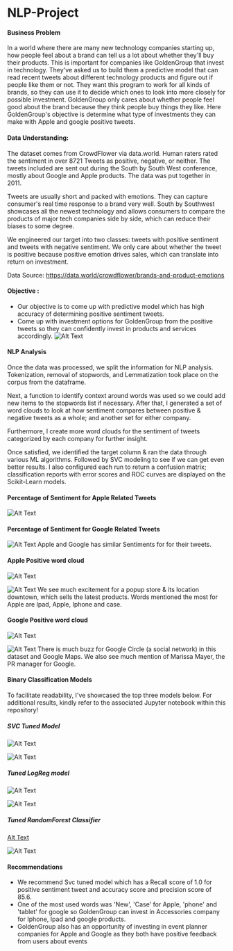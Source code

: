 # NLP-Project
#### Business Problem
In a world where there are many new technology companies starting up, how people feel about a brand can tell us a lot about whether they'll buy their products. This is important for companies like GoldenGroup that invest in technology. They've asked us to build them a predictive model that can read recent tweets about different technology products and figure out if people like them or not. They want this program to work for all kinds of brands, so they can use it to decide which ones to look into more closely for possible investment. GoldenGroup only cares about whether people feel good about the brand because they think people buy things they like. Here GoldenGroup's objective is determine what type of investments they can make with Apple and google positive tweets.
#### Data Understanding:
The dataset comes from CrowdFlower via data.world. Human raters rated the sentiment in over 8721 Tweets as positive, negative, or neither. The tweets included are sent out during the South by South West conference, mostly about Google and Apple products. The data was put together in 2011.

Tweets are usually short and packed with emotions. They can capture consumer's real time response to a brand very well. South by Southwest showcases all the newest technology and allows consumers to compare the products of major tech companies side by side, which can reduce their biases to some degree.

We engineered our target into two classes: tweets with positive sentiment and tweets with negative sentiment. We only care about whether the tweet is positive because positive emotion drives sales, which can translate into return on investment.

Data Source: https://data.world/crowdflower/brands-and-product-emotions
#### Objective :
- Our objective is to come up with predictive model which has high accuracy of determining positive sentiment tweets.
- Come up with investment options for GoldenGroup from the positive tweets so they can confidently invest in products and services accordingly. 
![Alt Text](https://github.com/musairshad/NLP-Project/blob/main/Images/tweets%20per%20sentiment.png)
#### NLP Analysis
Once the data was processed, we split the information for NLP analysis. Tokenization, removal of stopwords, and Lemmatization took place on the corpus from the dataframe.

Next, a function to identify context around words was used so we could add new items to the stopwords list if necessary. After that, I generated a set of word clouds to look at how sentiment compares between positive & negative tweets as a whole; and another set for either company.

Furthermore, I create more word clouds for the sentiment of tweets categorized by each company for further insight.

Once satisfied, we identified the target column & ran the data through various ML algorithms. Followed by SVC modeling to see if we can get even better results. I also configured each run to return a confusion matrix; classification reports with error scores and ROC curves are displayed on the Scikit-Learn models.
#### Percentage of Sentiment for Apple Related Tweets
![Alt Text](https://github.com/musairshad/NLP-Project/blob/main/Images/apple%20tweet%20sentiment%20by%20percentage.png)
#### Percentage of Sentiment for Google Related Tweets
![Alt Text](https://github.com/musairshad/NLP-Project/blob/main/Images/google%20sentiment%20percentage.png)
Apple and Google has similar Sentiments for for their tweets.
#### Apple Positive word cloud


![Alt Text](https://github.com/musairshad/NLP-Project/blob/main/Images/apple%20cloud%20without%20company.png)

![Alt Text](https://github.com/musairshad/NLP-Project/blob/main/Images/apple%20product%204.png)
We see much excitement for a popup store & its location downtown, which sells the latest products. Words mentioned the most for Apple are Ipad, Apple, Iphone and case.


#### Google Positive word cloud
![Alt Text](https://github.com/musairshad/NLP-Project/blob/main/Images/google%20cloud%20without%20company.png)

![Alt Text](https://github.com/musairshad/NLP-Project/blob/main/Images/google%20product%202.png)
There is much buzz for Google Circle (a social network) in this dataset and Google Maps. We also see much mention of Marissa Mayer, the PR manager for Google.


#### Binary Classification Models
To facilitate readability, I've showcased the top three models below. For additional results, kindly refer to the associated Jupyter notebook within this repository!



##### SVC Tuned Model


![Alt Text](https://github.com/musairshad/NLP-Project/blob/main/Images/tuned%20svc%20confusion.png)

![Alt Text](https://github.com/musairshad/NLP-Project/blob/main/Images/roc%20curve%20tuned%20svc.png)

##### Tuned LogReg model

![Alt Text](https://github.com/musairshad/NLP-Project/blob/main/Images/tuned%20log%20reg%20confusion%20matrix.png)

![Alt Text](https://github.com/musairshad/NLP-Project/blob/main/Images/tuned%20log%20reg%20roc%20curve.png)

##### Tuned RandomForest Classifier
[Alt Text](https://github.com/musairshad/NLP-Project/blob/main/Images/tuned%20random%20forest%20confusion.png)

![Alt Text](https://github.com/musairshad/NLP-Project/blob/main/Images/tuned%20random%20forest%20roc%20curve.png)

#### Recommendations
- We recommend Svc tuned model which has a Recall score of 1.0 for positive sentiment tweet and accuracy score and precision score of 85.6. 
- One of the most used words was 'New', 'Case' for Apple, 'phone' and 'tablet' for google so GoldenGroup can invest in Accessories company for Iphone, Ipad and google products.
- GoldenGroup also has an opportunity of investing in event planner companies for Apple and Google as they both have positive feedback from users about events






